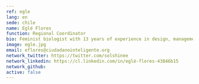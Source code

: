 ```yaml
---
ref: egle
lang: en
sede: chile
name: Eglé Flores
function: Regional Coordinator
bio: Feminist biologist with 13 years of experience in design, management and evaluation of collective impact processes. She writes, grows plants and questions her own colonialisms.
image: egle.jpg
email: eflores@ciudadanointeligente.org
network_twitter: https://twitter.com/solshinee
network_linkedin: https://cl.linkedin.com/in/eglé-flores-43846b15
network_github:
active: false
---
```

